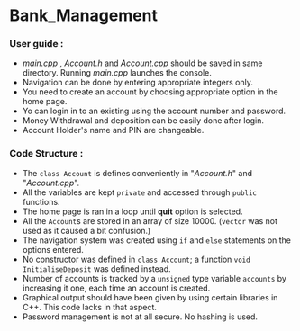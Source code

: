 # Bank_Management

### User guide : 

* *main.cpp* , *Account.h* and *Account.cpp* should be saved in same directory. Running *main.cpp* launches the console. 
* Navigation can be done by entering appropriate integers only.
* You need to create an account by choosing appropriate option in the home page.
* Yo can login in to an existing using the account number and password.
* Money Withdrawal and deposition can be easily done after login.
* Account Holder's name and PIN are changeable.


### Code Structure :
* The `class Account` is defines conveniently in "*Account.h*" and "*Account.cpp*".
* All the variables are kept `private` and accessed through `public` functions.
* The home page is ran in a loop until **quit** option is selected.
* All the `Account`s are stored in an array of size 10000. (`vector` was not used as it caused a bit confusion.)
* The navigation system was created using `if` and `else` statements on the options entered.
* No constructor was defined in `class Account`; a function `void InitialiseDeposit` was defined instead.
* Number of accounts is tracked by a `unsigned` type variable `accounts` by increasing it one, each time an account is created.
* Graphical output should have been given by using certain libraries in C++. This code lacks in that aspect.
* Password management is not at all secure. No hashing is used.
